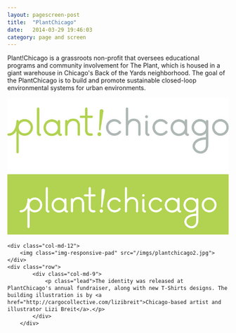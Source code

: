 ```yaml
---
layout: pagescreen-post
title:  "PlantChicago"
date:   2014-03-29 19:46:03
category: page and screen
---
```

<div class="page-content inset">
<div class="row">
	<div class="row">
            <div class="col-md-9">
                <p class="lead">Plant!Chicago is a grassroots non-profit that oversees educational programs and community involvement for The Plant, which is housed in a giant warehouse in Chicago's Back of the Yards neighborhood. The goal of the PlantChicago is to build and promote sustainable closed-loop environmental systems for urban environments.</p>
            </div>
        </div>
    <div class="col-md-12">
		<img class="img-responsive-pad" src="/imgs/plantchicago1.jpg">
	</div>
	<div class="col-md-12">
		<img class="img-responsive-pad" src="/imgs/plantchicago3.jpg">
	</div>
	
	<div class="col-md-12">
		<img class="img-responsive-pad" src="/imgs/plantchicago2.jpg">
	</div>
	<div class="row">
            <div class="col-md-9">
                <p class="lead">The identity was released at PlantChicago's annual fundraiser, along with new T-Shirts designs. The building illustration is by <a href="http://cargocollective.com/lizibreit">Chicago-based artist and illustrator Lizi Breit</a>.</p>
            </div>
        </div>

</div>
</div>
